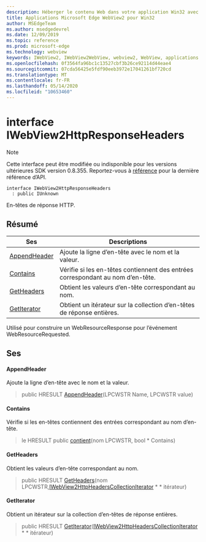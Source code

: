 ```yaml
---
description: Héberger le contenu Web dans votre application Win32 avec le contrôle Microsoft Edge WebView2
title: Applications Microsoft Edge WebView2 pour Win32
author: MSEdgeTeam
ms.author: msedgedevrel
ms.date: 12/09/2019
ms.topic: reference
ms.prod: microsoft-edge
ms.technology: webview
keywords: IWebView2, IWebView2WebView, webview2, WebView, applications Win32, Win32, Edge
ms.openlocfilehash: 0f3564fa96bc1c13527cbf3b26ce92114d44eae4
ms.sourcegitcommit: 07cda56425e5fdf90eeb3972e17041261bf720cd
ms.translationtype: MT
ms.contentlocale: fr-FR
ms.lasthandoff: 05/14/2020
ms.locfileid: "10653460"
---
```

# interface IWebView2HttpResponseHeaders 

> [!NOTE]
> Cette interface peut être modifiée ou indisponible pour les versions ultérieures SDK version 0.8.355. Reportez-vous à [référence](../../../webview2-api-reference.md) pour la dernière référence d’API.

```
interface IWebView2HttpResponseHeaders
  : public IUnknown
```

En-têtes de réponse HTTP.

## Résumé

 Ses                        | Descriptions
--------------------------------|---------------------------------------------
[AppendHeader](#appendheader) | Ajoute la ligne d’en-tête avec le nom et la valeur.
[Contains](#contains) | Vérifie si les en-têtes contiennent des entrées correspondant au nom d’en-tête.
[GetHeaders](#getheaders) | Obtient les valeurs d’en-tête correspondant au nom.
[GetIterator](#getiterator) | Obtient un itérateur sur la collection d’en-têtes de réponse entières.

Utilisé pour construire un WebResourceResponse pour l’événement WebResourceRequested.

## Ses

#### AppendHeader 

Ajoute la ligne d’en-tête avec le nom et la valeur.

> public HRESULT [AppendHeader](#appendheader)(LPCWSTR Name, LPCWSTR value)

#### Contains 

Vérifie si les en-têtes contiennent des entrées correspondant au nom d’en-tête.

> le HRESULT public [contient](#contains)(nom LPCWSTR, bool * Contains)

#### GetHeaders 

Obtient les valeurs d’en-tête correspondant au nom.

> public HRESULT [GetHeaders](#getheaders)(nom LPCWSTR,[IWebView2HttpHeadersCollectionIterator](IWebView2HttpHeadersCollectionIterator.md) * * itérateur)

#### GetIterator 

Obtient un itérateur sur la collection d’en-têtes de réponse entières.

> public HRESULT [GetIterator](#getiterator)([IWebView2HttpHeadersCollectionIterator](IWebView2HttpHeadersCollectionIterator.md) * * itérateur)

